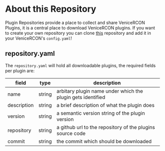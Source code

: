 About this Repository
=====================

Plugin Repositories provide a place to collect and share VeniceRCON Plugins, it is a central place to download VeniceRCON plugins. If you want to create your own repository you can clone [this](https://github.com/Multivit4min/vu-plugin-repo) repository and add it in your VeniceRCON's `config.yaml`!

## repository.yaml

The `repository.yaml` will hold all downloadable plugins, the required fields per plugin are:

field       | type   | description
------------|--------|-------------------------------------------------------------
name        | string | arbitary plugin name under which the plugin gets identified
description | string | a brief description of what the plugin does
version     | string | a semantic version string of the plugin version
repository  | string | a github url to the repository of the plugins source code
commit      | string | the commit which should be downloaded
